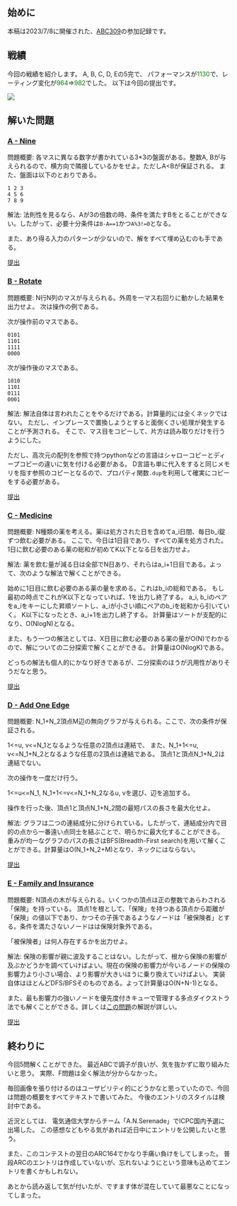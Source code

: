 ## 始めに
本稿は2023/7/8に開催された、[ABC309](https://atcoder.jp/contests/abc309)の参加記録です。

## 戦績
今回の戦績を紹介します。
A, B, C, D, Eの5完で、
パフォーマンスが<span style="color: green">1130</span>で、レーティング変化が<span style="color: green">964</span>=><span style="color: green">982</span>でした。
以下は今回の提出です。

![](https://res.cloudinary.com/dqoqdn2sk/image/upload/v1688999450/pictures/ABC309/submission_xpyyku.png)

## 解いた問題

### [A - Nine](https://atcoder.jp/contests/abc309/tasks/abc309_a)
問題概要: 各マスに異なる数字が書かれている3*3の盤面がある。整数A, Bが与えられるので、横方向で隣接しているかをせよ。ただしA&lt;Bが保証される。
また、盤面は以下のとおりである。

```
1 2 3
4 5 6
7 8 9
```

解法: 法則性を見るなら、Aが3の倍数の時、条件を満たすBをとることができない。したがって、必要十分条件は`B-A==1`かつ`A%3!=0`となる。

また、あり得る入力のパターンが少ないので、解をすべて埋め込むのも手である。

[提出](https://atcoder.jp/contests/abc309/submissions/43340171)

### [B - Rotate](https://atcoder.jp/contests/abc309/tasks/abc309_b)
問題概要: N行N列のマスが与えられる。外周を一マス右回りに動かした結果を出力せよ。
次は操作の例である。

次が操作前のマスである。
```
0101
1101
1111
0000
```

次が操作後のマスである。
```
1010
1101
0111
0001
```

解法: 解法自体は言われたことをやるだけである。計算量的には全くネックではない。
ただし、インプレースで置換しようとすると面倒くさい処理が発生することが予測される。
そこで、マス目をコピーして、片方は読み取りだけを行うようにした。

ただし、高次元の配列を参照で持つpythonなどの言語はシャローコピーとディープコピーの違いに気を付ける必要がある。
D言語も単に代入をすると同じメモリを指す参照のコピーとなるので、プロパティ関数`.dup`を利用して確実にコピーをする必要がある。

[提出](https://atcoder.jp/contests/abc309/submissions/43352614)

### [C - Medicine](https://atcoder.jp/contests/abc309/tasks/abc309_c)
問題概要: N種類の薬を考える。薬iは処方された日を含めてa_i日間、毎日b_i錠ずつ飲む必要がある。
ここで、今日は1日目であり、すべての薬を処方された。
1日に飲む必要のある薬の総和が初めてK以下となる日を出力せよ。

解法: 薬を飲む量が減る日は全部でN日あり、それらはa_i+1日目である。よって、次のような解法で解くことができる。

始めに1日目に飲む必要のある薬の量を求める。これはb_iの総和である。
もし最初の時点でこれがK以下となっていれば、1を出力し終了する。
a_i, b_iのペアをa_iをキーにした昇順ソートし、a_iが小さい順にペアのb_iを総和から引いていく。
K以下になったとき、a_i+1を出力し終了する。
計算量はソートが支配的になり、O(NlogN)となる。

また、もう一つの解法としては、X日目に飲む必要のある薬の量がO(N)でわかるので、解についての二分探索で解くことができる。
計算量はO(NlogK)である。

どっちの解法も個人的にかなり好きであるが、二分探索のほうが汎用性がありそうだなと思う。

[提出](https://atcoder.jp/contests/abc309/submissions/43360062)

### [D - Add One Edge](https://atcoder.jp/contests/abc309/tasks/abc309_d)
問題概要: N_1+N_2頂点M辺の無向グラフが与えられる。ここで、次の条件が保証される。

1&lt;=u, v&lt;=N_1となるような任意の2頂点は連結で、
また、N_1+1&lt;=u, v&lt;=N_1+N_2となるような任意の2頂点は連結である。
頂点1と頂点N_1+N_2は連結でない。

次の操作を一度だけ行う。

1&lt;=u&lt;=N_1, N_1+1&lt;=v&lt;=N_1+N_2なるu, vを選び、辺を追加する。

操作を行った後、頂点1と頂点N_1+N_2間の最短パスの長さを最大化せよ。

解法: グラフは二つの連結成分に分けられている。したがって、連結成分内で目的の点から一番遠い点同士を結ぶことで、明らかに最大化することができる。
重みが均一なグラフのパスの長さはBFS(Breadth-First search)を用いて解くことができる。計算量はO(N_1+N_2+M)となり、ネックにはならない。

[提出](https://atcoder.jp/contests/abc309/submissions/43366069)

### [E - Family and Insurance](https://atcoder.jp/contests/abc309/tasks/abc309_e)
問題概要: N頂点の木が与えられる。いくつかの頂点は正の整数であらわされる「保険」を持っている。
頂点1を根として、「保険」を持つある頂点から距離が「保険」の値以下であり、かつその子孫であるようなノードは「被保険者」とする。条件を満たさないノードはは保険対象外である。

「被保険者」は何人存在するかを出力せよ。

解法: 保険の影響が親に波及することはない。したがって、根から保険の影響が及ぶかどうかを調べていけばよい。現在の保険の影響力が今いるノードの保険の影響力より小さい場合、より影響が大きいほうに乗り換えていけばよい。
実装自体はほとんどDFS/BFSそのものである。よって計算量はO(N+N-1)となる。

また、最も影響力の強いノードを優先度付きキューで管理する多点ダイクストラ法でも解くことができる。詳しくは[この問題](https://atcoder.jp/contests/abc305/tasks/abc305_e)の解説が詳しい。

[提出](https://atcoder.jp/contests/abc309/submissions/43412100)

## 終わりに
今回5問解くことができた。
最近ABCで調子が良いが、気を抜かずに取り組みたいと思う。
実際、F問題は全く解法が分からなかった。

毎回画像を張り付けるのはユーザビリティ的にどうかなと思っていたので、今回は問題の概要をすべてテキストで書いてみた。
今後のエントリのスタイルは検討中である。

近況としては、
電気通信大学からチーム「A.N.Serenade」でICPC国内予選に出場した。
この感想などもやる気があれば近日中にエントリを公開したいと思う。

また、このコンテストの翌日のARC164でかなり手痛い負けをしてしまった。
普段ARCのエントリは作成していないが、忘れないようにという意味も込めてエントリを書くかもしれない。

あとから読み返して気が付いたが、ですます体が混在していて最悪なことになってしまった。